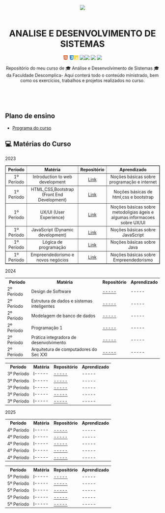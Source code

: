 <div align="center">
  <img width="200px"  src="https://github.com/philippewanuty/Faculdade-ADS/blob/main/Mat%C3%A9rias/Html,%20CSS%20e%20Bootstrap/Aulas/images/Descomplica.png?raw=true"> <br><br>

  <h1>ANALISE E DESENVOLVIMENTO DE SISTEMAS</h1> 
    <img width="3%" src="https://raw.githubusercontent.com/devicons/devicon/master/icons/html5/html5-original.svg"> <img width="3%" src="https://raw.githubusercontent.com/devicons/devicon/master/icons/css3/css3-original.svg"><img width="3%" src="https://raw.githubusercontent.com/devicons/devicon/master/icons/javascript/javascript-plain.svg">   <img width="3%" src="https://cdn.jsdelivr.net/gh/devicons/devicon/icons/git/git-original.svg" /><img width="3%" src="https://cdn.jsdelivr.net/gh/devicons/devicon/icons/bootstrap/bootstrap-original.svg" /> <img width="3%" src="https://cdn.jsdelivr.net/gh/devicons/devicon/icons/react/react-original.svg" />  <img width="3%" src="https://cdn.jsdelivr.net/gh/devicons/devicon/icons/nodejs/nodejs-original.svg" />
      
  <p>
   Repositório do meu curso de 🎓 Análise e Desenvolvimento de Sistemas 🎓 da Faculdade Descomplica- Aqui conterá todo o conteúdo ministrado, bem como os exercícios, trabalhos e projetos realizados no curso. <br><br>
  </p>

</div> <br><br>

<h2>Plano de ensino</h2>

  <ul>
    <li> <a href="https://github.com/philippewanuty/Faculdade-ADS/blob/main/Mat%C3%A9rias/Ementas%20-%20An%C3%A1lise%20e%20Desenvolvimento%20de%20Sistemas.pdf" target="_blank"> Programa do curso</a></li>
  </ul>



<h2> 💻 Matérias do Curso</h2>
<p>2023</p>

<table border="1" style="text-align:center">
  <tr>
    <th>Período</th>
    <th>Matéria</th>
    <th>Repositório</th>
    <th>Aprendizado</th>

   
    
    
  </tr>
  <tr>
    <td>1º Período</td>
    <td>Introduction to web development </td>
    <td><a href="https://github.com/philippewanuty/Faculdade-ADS/tree/main/Mat%C3%A9rias/Introdu%C3%A7%C3%A3o%20de%20desv.%20web" target="_blank">Link</a></td>
    <td>Noções básicas sobre programação e internet</td>

    
  </tr>
  <tr>
    <td>1º Período</td>
    <td>HTML,CSS,Bootstrap (Front End Development)</td>
    <td><a href="https://philippewanuty.com/FaculdadeADS/Matérias/Html,%20CSS%20e%20Bootstrap/Aulas/Index.html" target="_blank">Link</a></td>
    <td>Noções básicas de html,css e bootstrap</td>

    
  </tr>
  <tr>
    <td>1º Período</td> 
    <td>UX/UI (User Experience)</td>
    <td><a href="https://github.com/philippewanuty/FaculdadeADS/tree/main/Mat%C3%A9rias/UX%2CUI" target="_blank">Link</a></td>
    <td>Noções básicas sobre metodoligias ágeis e algumas informacoes sobre UX/UI</td>

  </tr>

   <tr>
    <td>1º Período</td> 
    <td>JavaScript (Dynamic development)</td>
    <td><a href="https://philippewanuty.com/FaculdadeADS/Matérias/JavaScript/ContentCollection/Index.html" target="_blank">Link</a></td>
    <td>Noções básicas sobre JavaScript</td>

  </tr>

  
   <tr>
    <td>1º Período</td> 
    <td>Lógica de programação</td>
    <td><a href="https://github.com/philippewanuty/FaculdadeADS/tree/main/Matérias/Lógica%20de%20Programação" target="_blank">Link</a></td>
    <td>Noções básicas sobre Java</td>

  </tr>

  
   <tr>
    <td>1º Período</td> 
    <td>Empreendedorismo e novos negócios</td>
    <td><a href="https://github.com/philippewanuty/FaculdadeADS/tree/main/Matérias/Empreendedorismo%20e%20Criação%20de%20Novos%20Negócios">Link</a></td>
    <td>Noções básicas sobre Empreendedorismo</td>

  </tr>
</table>

 <p>2024</p>

<table>

  <tr>
    <th>Período</th>
    <th>Matéria</th>
    <th>Repositório</th>
    <th>Aprendizado</th>
    
  </tr>
  
  <tr>
    <td>2º Período</td>
    <td>Design de Software</td>
    <td><a href="" target="_blank">-----</a></td>
    <td>-----</td>    
  </tr>
  
 <tr>
    <td>2º Período</td>
    <td>Estrutura de dados e sistemas inteligentes</td>
    <td><a href="" target="_blank">-----</a></td>
    <td>-----</td>    
  </tr>

   <tr>
    <td>2º Período</td>
    <td>Modelagem de banco de dados</td>
    <td><a href="" target="_blank">-----</a></td>
    <td>-----</td>    
  </tr>
  
  <tr>
    <td>2º Período</td>
    <td>Programação 1</td>
    <td><a href="" target="_blank">-----</a></td>
    <td>-----</td>    
  </tr>

  <tr>
    <td>2º Período</td>
    <td>Prática integradora de desenvolvimento</td>
    <td><a href="" target="_blank">-----</a></td>
    <td>-----</td>    
  </tr>

  <tr>
    <td>2º Período</td>
    <td>Arquitetura de computadores do Sec XXI</td>
    <td><a href="" target="_blank">-----</a></td>
    <td>-----</td>    
  </tr>
  
</table>

<table>

  <tr>
    <th>Período</th>
    <th>Matéria</th>
    <th>Repositório</th>
    <th>Aprendizado</th>
    
  </tr>
  
  <tr>
    <td>3º Período</td>
    <td>I-----</td>
    <td><a href="" target="_blank">-----</a></td>
    <td>-----</td>    
  </tr>
  
 <tr>
    <td>3º Período</td>
    <td>I-----</td>
    <td><a href="" target="_blank">-----</a></td>
    <td>-----</td>    
  </tr>

   <tr>
    <td>3º Período</td>
    <td>I-----</td>
    <td><a href="" target="_blank">-----</a></td>
    <td>-----</td>    
  </tr>
  
  <tr>
    <td>3º Período</td>
    <td>I-----</td>
    <td><a href="" target="_blank">-----</a></td>
    <td>-----</td>    
  </tr>

  <tr>
    <td>3º Período</td>
    <td>I-----</td>
    <td><a href="" target="_blank">-----</a></td>
    <td>-----</td>    
  </tr>
</table>

<p>2025</p>

<table>

  <tr>
    <th>Período</th>
    <th>Matéria</th>
    <th>Repositório</th>
    <th>Aprendizado</th>
    
  </tr>
  
  <tr>
    <td>4º Período</td>
    <td>I-----</td>
    <td><a href="" target="_blank">-----</a></td>
    <td>-----</td>    
  </tr>
  
 <tr>
    <td>4º Período</td>
    <td>I-----</td>
    <td><a href="" target="_blank">-----</a></td>
    <td>-----</td>    
  </tr>

   <tr>
    <td>4º Período</td>
    <td>I-----</td>
    <td><a href="" target="_blank">-----</a></td>
    <td>-----</td>    
  </tr>
  
  <tr>
    <td>4º Período</td>
    <td>I-----</td>
    <td><a href="" target="_blank">-----</a></td>
    <td>-----</td>    
  </tr>

  <tr>
    <td>4º Período</td>
    <td>I-----</td>
    <td><a href="" target="_blank">-----</a></td>
    <td>-----</td>    
  </tr>
</table>

<table>

  <tr>
    <th>Período</th>
    <th>Matéria</th>
    <th>Repositório</th>
    <th>Aprendizado</th>
    
  </tr>
  
  <tr>
    <td>5º Período</td>
    <td>I-----</td>
    <td><a href="" target="_blank">-----</a></td>
    <td>-----</td>    
  </tr>
  
 <tr>
    <td>5º Período</td>
    <td>I-----</td>
    <td><a href="" target="_blank">-----</a></td>
    <td>-----</td>    
  </tr>

   <tr>
    <td>5º Período</td>
    <td>I-----</td>
    <td><a href="" target="_blank">-----</a></td>
    <td>-----</td>    
  </tr>
  
  <tr>
    <td>5º Período</td>
    <td>I-----</td>
    <td><a href="" target="_blank">-----</a></td>
    <td>-----</td>    
  </tr>

  <tr>
    <td>5º Período</td>
    <td>I-----</td>
    <td><a href="" target="_blank">-----</a></td>
    <td>-----</td>    
  </tr>
</table>




<br>
<br>
<br>






